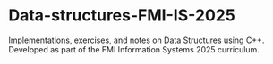 # Data-structures-FMI-IS-2025
Implementations, exercises, and notes on Data Structures using C++. 
Developed as part of the FMI Information Systems 2025 curriculum.
